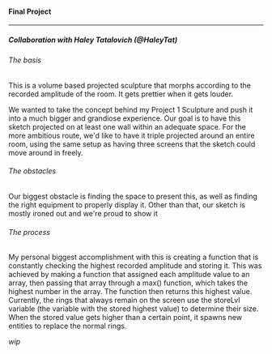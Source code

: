 #### Final Project
---
##### Collaboration with Haley Tatalovich (@HaleyTat)

###### The basis
This is a volume based projected sculpture that morphs according to the recorded amplitude of the room. It gets prettier when it gets louder.

We wanted to take the concept behind my Project 1 Sculpture and push it into a much bigger and grandiose experience. Our goal is to have this sketch projected on at least one wall within an adequate space. For the more ambitious route, we'd like to have it triple projected around an entire room, using the same setup as having three screens that the sketch could move around in freely.


###### The obstacles
Our biggest obstacle is finding the space to present this, as well as finding the right equipment to properly display it. Other than that, our sketch is mostly ironed out and we're proud to show it


###### The process
My personal biggest accomplishment with this is creating a function that is constantly checking the highest recorded amplitude and storing it. This was achieved by making a function that assigned each amplitude value to an array, then passing that array through a max() function, which takes the highest number in the array. The function then returns this highest value. Currently, the rings that always remain on the screen use the storeLvl variable (the variable with the stored highest value) to determine their size. When the stored value gets higher than a certain point, it spawns new entities to replace the normal rings.

_wip_
